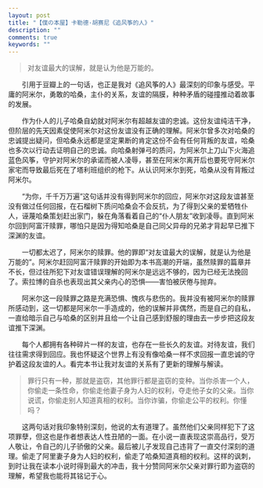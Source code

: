 ```yaml
---
layout: post
title: "【僕の本屋】卡勒德·胡赛尼《追风筝的人》"
description: ""
comments: true
keywords: ""
---
```


>对友谊最大的误解，就是认为他是万能的。

&emsp;&emsp;引用于豆瓣上的一句话，也正是我对《追风筝的人》最深刻的印象与感受。平庸的阿米尔，勇敢的哈桑，主仆的关系，友谊的隔膜，种种矛盾的碰撞推动着故事的发展。

&emsp;&emsp;作为仆人的儿子哈桑自幼就对阿米尔有超越友谊的忠诚。这份友谊纯洁干净，但阶层的先天因素促使阿米尔对这份友谊没有正确的理解。阿米尔曾多次对哈桑的忠诚提出疑问，但哈桑永远都是坚定果断的肯定这份不会有任何背叛的友谊，哈桑也多次以行动去证明自己的忠诚。向哈桑射弹弓的质问，为阿米尔上刀山下火海追蓝色风筝，守护对阿米尔的承诺而被人凌辱，甚至在阿米尔离开后也要死守阿米尔家宅而导致最后死在了塔利班组织的枪下。从认识阿米尔到死，哈桑从没有背叛过阿米尔。

&emsp;&emsp;“为你，千千万万遍”这句话并没有得到阿米尔的回应，阿米尔对这段友谊甚至没有做过任何回报，在石榴树下质问哈桑会不会反抗，为了得到父亲的爱牺牲仆人，诬蔑哈桑策划赶出家门，躲在角落看着自己的“仆人朋友”收到凌辱。直到阿米尔回到阿富汗赎罪，哪怕只是因为得知哈桑是自己同父异母的兄弟才背起早已推下深渊的友谊。

&emsp;&emsp;一切都太迟了，阿米尔的赎罪。他的罪即“对友谊最大的误解，就是认为他是万能的”。阿米尔赶回阿富汗赎罪的开始即为本书高潮的开端，虽然赎罪的篇章并不长，但过往所犯下对友谊错误理解的阿米尔是远远不够的，因为已经无法挽回了。索拉博的自杀也表现出其父亲内心的恐惧——害怕被厌倦与抛弃。

&emsp;&emsp;阿米尔这一段赎罪之路是充满恐惧、愧疚与悲伤的。我并没有被阿米尔的赎罪所感动到，这一切都是阿米尔一手造成的，他的误解并非偶然，而是自己的自私，一直给暗示自己与哈桑的区别并且给一个让自己感到舒服的理由去一步步把这段友谊推下深渊。

&emsp;&emsp;每个人都拥有各种碎片一样的友谊，也存在一些长久的友谊。对待友谊，我们往往需求得到回应。我也怀疑这个世界上有没有像哈桑一样不求回报一直忠诚的守护着这段友谊的人。看完本书让我对友谊的关系有了更新的理解与解读。

>罪行只有一种，那就是盗窃，其他罪行都是盗窃的变种。当你杀害一个人，你偷走一条性命，你偷走他妻子身为人妇的权利，夺走他子女的父亲。当你说谎，你偷走别人知道真相的权利。当你诈骗，你偷走公平的权利。你懂吗？

&emsp;&emsp;这两句话对我印象特别深刻，他说的太有道理了。虽然他们父亲同样犯下了这项罪孽，但这也是作者想表达人性丑陋的一面。在小说一直表现这崇高品行，受万人敬让，令自己的儿子骄傲的父亲。最后被儿子发现自己违背了一直交付深刻的道理。偷走了阿里妻子身为人妇的权利，偷走了哈桑知道真相的权利。这样的讽刺，到时让我在读本小说时得到最大的冲击，我十分赞同阿米尔父亲对罪行即为盗窃的理解，希望我也能将其铭记于心。
